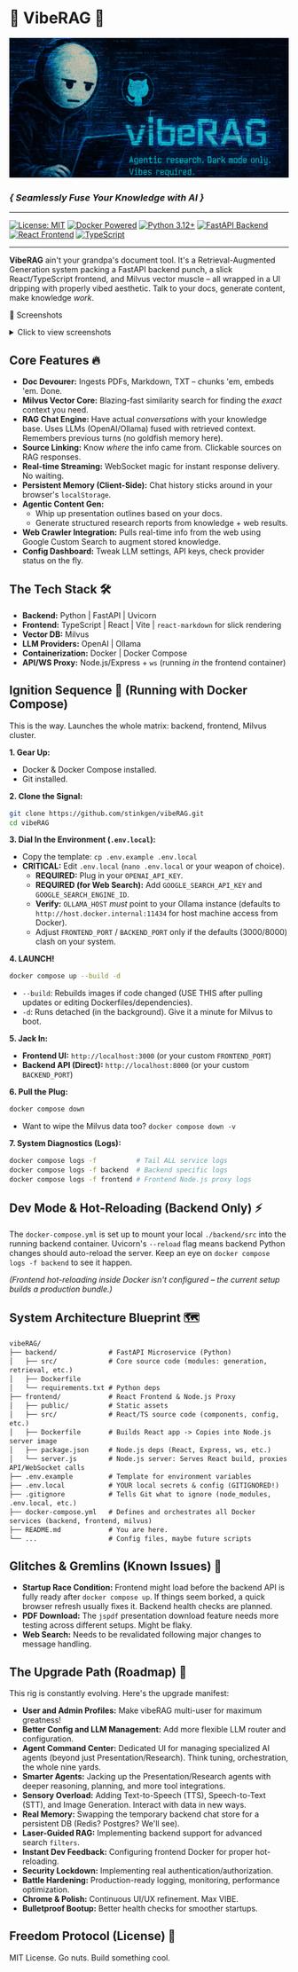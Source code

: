 # 🚀 VibeRAG 🚀

[![VibeRAG Banner](media/vibeRAGbanner.jpg)](https://github.com/stinkgen/vibeRAG)

### _{ Seamlessly Fuse Your Knowledge with AI }_

---

[![License: MIT](https://img.shields.io/badge/License-MIT-purple.svg)](https://opensource.org/licenses/MIT)
[![Docker Powered](https://img.shields.io/badge/Docker-Powered-blue?logo=docker&logoColor=white)](https://www.docker.com/)
[![Python 3.12+](https://img.shields.io/badge/Python-3.12+-blue?logo=python&logoColor=yellow)](https://www.python.org/)
[![FastAPI Backend](https://img.shields.io/badge/FastAPI-Backend-green?logo=fastapi)](https://fastapi.tiangolo.com/)
[![React Frontend](https://img.shields.io/badge/React-Frontend-blue?logo=react&logoColor=61DAFB)](https://reactjs.org/)
[![TypeScript](https://img.shields.io/badge/TypeScript-Strictly%20Typed-blue?logo=typescript&logoColor=white)](https://www.typescriptlang.org/)


---

**VibeRAG** ain't your grandpa's document tool. It's a Retrieval-Augmented Generation system packing a FastAPI backend punch, a slick React/TypeScript frontend, and Milvus vector muscle – all wrapped in a UI dripping with properly vibed aesthetic. Talk to your docs, generate content, make knowledge *work*.

📸 Screenshots

<details>
<summary>Click to view screenshots</summary>

[![VibeRAG Screenshot 1](media/vibeRAG_screen1.jpg)](media/vibeRAG_screen1.jpg)
*Chat Interface*

[![VibeRAG Screenshot 2](media/vibeRAG_screen2.jpg)](media/vibeRAG_screen2.jpg)
*Document Manager*

[![VibeRAG Screenshot 3](media/vibeRAG_screen3.jpg)](media/vibeRAG_screen3.jpg)
*Presentations*

[![VibeRAG Screenshot 4](media/vibeRAG_screen4.jpg)](media/vibeRAG_screen4.jpg)
*Research*

</details>

## Core Features 🔥

*   **Doc Devourer:** Ingests PDFs, Markdown, TXT – chunks 'em, embeds 'em. Done.
*   **Milvus Vector Core:** Blazing-fast similarity search for finding the *exact* context you need.
*   **RAG Chat Engine:** Have actual *conversations* with your knowledge base. Uses LLMs (OpenAI/Ollama) fused with retrieved context. Remembers previous turns (no goldfish memory here).
*   **Source Linking:** Know *where* the info came from. Clickable sources on RAG responses.
*   **Real-time Streaming:** WebSocket magic for instant response delivery. No waiting.
*   **Persistent Memory (Client-Side):** Chat history sticks around in your browser's `localStorage`.
*   **Agentic Content Gen:**
    *   Whip up presentation outlines based on your docs.
    *   Generate structured research reports from knowledge + web results.
*   **Web Crawler Integration:** Pulls real-time info from the web using Google Custom Search to augment stored knowledge.
*   **Config Dashboard:** Tweak LLM settings, API keys, check provider status on the fly.

## The Tech Stack 🛠️

*   **Backend:** Python | FastAPI | Uvicorn
*   **Frontend:** TypeScript | React | Vite | `react-markdown` for slick rendering
*   **Vector DB:** Milvus
*   **LLM Providers:** OpenAI | Ollama
*   **Containerization:** Docker | Docker Compose
*   **API/WS Proxy:** Node.js/Express + `ws` (running *in* the frontend container)

## Ignition Sequence 👾 (Running with Docker Compose)

This is the way. Launches the whole matrix: backend, frontend, Milvus cluster.

**1. Gear Up:**

*   Docker & Docker Compose installed.
*   Git installed.

**2. Clone the Signal:**

```bash
git clone https://github.com/stinkgen/vibeRAG.git
cd vibeRAG
```

**3. Dial In the Environment (`.env.local`):**

*   Copy the template: `cp .env.example .env.local`
*   **CRITICAL:** Edit `.env.local` (`nano .env.local` or your weapon of choice).
    *   **REQUIRED:** Plug in your `OPENAI_API_KEY`.
    *   **REQUIRED (for Web Search):** Add `GOOGLE_SEARCH_API_KEY` and `GOOGLE_SEARCH_ENGINE_ID`.
    *   **Verify:** `OLLAMA_HOST` *must* point to your Ollama instance (defaults to `http://host.docker.internal:11434` for host machine access from Docker).
    *   Adjust `FRONTEND_PORT` / `BACKEND_PORT` only if the defaults (3000/8000) clash on your system.

**4. LAUNCH!**

```bash
docker compose up --build -d
```

*   `--build`: Rebuilds images if code changed (USE THIS after pulling updates or editing Dockerfiles/dependencies).
*   `-d`: Runs detached (in the background). Give it a minute for Milvus to boot.

**5. Jack In:**

*   **Frontend UI:** `http://localhost:3000` (or your custom `FRONTEND_PORT`)
*   **Backend API (Direct):** `http://localhost:8000` (or your custom `BACKEND_PORT`)

**6. Pull the Plug:**

```bash
docker compose down
```

*   Want to wipe the Milvus data too? `docker compose down -v`

**7. System Diagnostics (Logs):**

```bash
docker compose logs -f          # Tail ALL service logs
docker compose logs -f backend  # Backend specific logs
docker compose logs -f frontend # Frontend Node.js proxy logs
```

## Dev Mode & Hot-Reloading (Backend Only) ⚡

The `docker-compose.yml` is set up to mount your local `./backend/src` into the running backend container. Uvicorn's `--reload` flag means backend Python changes should auto-reload the server. Keep an eye on `docker compose logs -f backend` to see it happen.

*(Frontend hot-reloading inside Docker isn't configured – the current setup builds a production bundle.)*

## System Architecture Blueprint 🗺️

```plaintext
vibeRAG/
├── backend/             # FastAPI Microservice (Python)
│   ├── src/             # Core source code (modules: generation, retrieval, etc.)
│   ├── Dockerfile
│   └── requirements.txt # Python deps
├── frontend/            # React Frontend & Node.js Proxy
│   ├── public/          # Static assets
│   ├── src/             # React/TS source code (components, config, etc.)
│   ├── Dockerfile       # Builds React app -> Copies into Node.js server image
│   ├── package.json     # Node.js deps (React, Express, ws, etc.)
│   └── server.js        # Node.js server: Serves React build, proxies API/WebSocket calls
├── .env.example         # Template for environment variables
├── .env.local           # YOUR local secrets & config (GITIGNORED!)
├── .gitignore           # Tells Git what to ignore (node_modules, .env.local, etc.)
├── docker-compose.yml   # Defines and orchestrates all Docker services (backend, frontend, milvus)
├── README.md            # You are here.
└── ...                  # Config files, maybe future scripts
```

## Glitches & Gremlins (Known Issues) 🐛

*   **Startup Race Condition:** Frontend might load before the backend API is fully ready after `docker compose up`. If things seem borked, a quick browser refresh usually fixes it. Backend health checks are planned.
*   **PDF Download:** The `jspdf` presentation download feature needs more testing across different setups. Might be flaky.
*   **Web Search:** Needs to be revalidated following major changes to message handling.

## The Upgrade Path (Roadmap) 🌌

This rig is constantly evolving. Here's the upgrade manifest:

*   **User and Admin Profiles:** Make vibeRAG multi-user for maximum greatness!
*   **Better Config and LLM Management:** Add more flexible LLM router and configuration.
*   **Agent Command Center:** Dedicated UI for managing specialized AI agents (beyond just Presentation/Research). Think tuning, orchestration, the whole nine yards.
*   **Smarter Agents:** Jacking up the Presentation/Research agents with deeper reasoning, planning, and more tool integrations.
*   **Sensory Overload:** Adding Text-to-Speech (TTS), Speech-to-Text (STT), and Image Generation. Interact with data in new ways.
*   **Real Memory:** Swapping the temporary backend chat store for a persistent DB (Redis? Postgres? We'll see).
*   **Laser-Guided RAG:** Implementing backend support for advanced search `filters`.
*   **Instant Dev Feedback:** Configuring frontend Docker for proper hot-reloading.
*   **Security Lockdown:** Implementing real authentication/authorization.
*   **Battle Hardening:** Production-ready logging, monitoring, performance optimization.
*   **Chrome & Polish:** Continuous UI/UX refinement. Max VIBE.
*   **Bulletproof Bootup:** Better health checks for smoother startups.

## Freedom Protocol (License) 📜

MIT License. Go nuts. Build something cool.